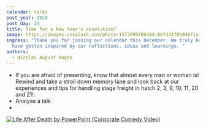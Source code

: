 ```yaml
---
calendar: talks
post_year: 2020
post_day: 24
title: Time for a New Year's resolution?
image: https://images.unsplash.com/photo-1573690706484-86f444f0b940?ixid=MXwxMjA3fDB8MHxwaG90by1wYWdlfHx8fGVufDB8fHw%3D&ixlib=rb-1.2.1&auto=format&fit=crop&w=934&q=80
ingress: "Thank you for joining our calendar this December. We truly hope you
  have gotten inspired by our reflections, ideas and learnings. "
authors:
  - Nicolai August Hagen
---
```

- If you are afraid of presenting, know that almost every man or woman is! Rewind and take a stroll down memory lane and look back at our experiences and tips for handling stage freight in hatch 2, 3, 9, 10, 11, 20 and 21!.
- Analyse a talk
- 


[![Life After Death by PowerPoint (Corporate Comedy Video)](https://img.youtube.com/vi/MjcO2ExtHso/0.jpg)](https://www.youtube.com/watch?v=MjcO2ExtHso "Life After Death by PowerPoint (Corporate Comedy Video)")

